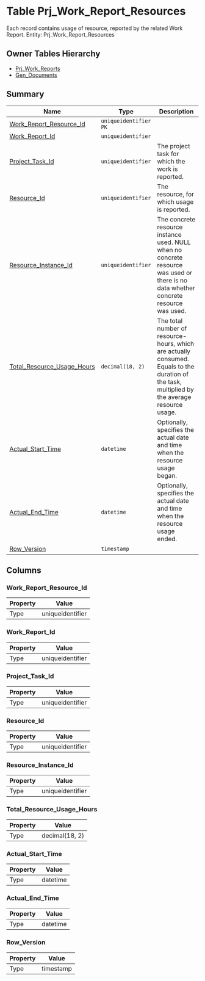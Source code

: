 # Table Prj_Work_Report_Resources

Each record contains usage of resource, reported by the related Work Report. Entity: Prj_Work_Report_Resources

## Owner Tables Hierarchy

* [Prj_Work_Reports](Prj_Work_Reports.md)
* [Gen_Documents](Gen_Documents.md)

## Summary

| Name | Type | Description |
| - | - | --- |
|[Work_Report_Resource_Id](#work_report_resource_id)|`uniqueidentifier` `PK`||
|[Work_Report_Id](#work_report_id)|`uniqueidentifier` ||
|[Project_Task_Id](#project_task_id)|`uniqueidentifier` |The project task for which the work is reported.|
|[Resource_Id](#resource_id)|`uniqueidentifier` |The resource, for which usage is reported.|
|[Resource_Instance_Id](#resource_instance_id)|`uniqueidentifier` |The concrete resource instance used. NULL when no concrete resource was used or there is no data whether concrete resource was used.|
|[Total_Resource_Usage_Hours](#total_resource_usage_hours)|`decimal(18, 2)` |The total number of resource-hours, which are actually consumed. Equals to the duration of the task, multiplied by the average resource usage.|
|[Actual_Start_Time](#actual_start_time)|`datetime` |Optionally, specifies the actual date and time when the resource usage began.|
|[Actual_End_Time](#actual_end_time)|`datetime` |Optionally, specifies the actual date and time when the resource usage ended.|
|[Row_Version](#row_version)|`timestamp` ||

## Columns

### Work_Report_Resource_Id

| Property | Value |
| - | - |
|Type|uniqueidentifier|

### Work_Report_Id

| Property | Value |
| - | - |
|Type|uniqueidentifier|

### Project_Task_Id

| Property | Value |
| - | - |
|Type|uniqueidentifier|

### Resource_Id

| Property | Value |
| - | - |
|Type|uniqueidentifier|

### Resource_Instance_Id

| Property | Value |
| - | - |
|Type|uniqueidentifier|

### Total_Resource_Usage_Hours

| Property | Value |
| - | - |
|Type|decimal(18, 2)|

### Actual_Start_Time

| Property | Value |
| - | - |
|Type|datetime|

### Actual_End_Time

| Property | Value |
| - | - |
|Type|datetime|

### Row_Version

| Property | Value |
| - | - |
|Type|timestamp|


